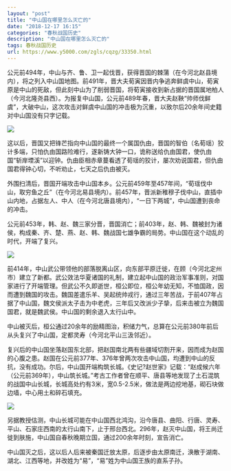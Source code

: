 ```yaml
---
layout: "post"
title: "中山国在哪里怎么灭亡的"
date: "2018-12-17 16:15"
categories: "春秋战国历史"
description: "中山国在哪里怎么灭亡的"
tags: 春秋战国历史
url: https://www.y5000.com/zgls/cqzg/33350.html
---
```






公元前494年，中山与齐、鲁、卫一起伐晋，获得晋国的棘蒲（在今河北赵县境内），将之列入中山国地图。前491年，晋大夫荀寅因晋内争逃奔鲜虞中山，荀寅原是中山的死敌，但此刻中山为了削弱晋国，将荀寅接收到新占据的晋国属地柏人（今河北隆尧县西）。为报复中山国，公元前489年春，晋大夫赵鞅“帅师伐鲜虞”，大破中山，这次攻击对鲜虞中山国的冲击极为沉重，以致尔后20余年间史籍对中山国没有只字记载。

![](https://img.y5000.com/uploads/allimg/180919/8-1P91914160D11.jpg)

这以后，晋国又把锋芒指向中山国的最终一个属国仇由，晋国的智伯（名荀瑶）狡计多端，只怕仇由国路险难行，遂新铸大钟一口，诡称送给仇由国君，使仇由国“斩岸堙溪”以迎钟。仇由臣相赤章蔓看透了荀瑶的狡计，屡次劝说国君，但仇由国君得钟心切，不听劝止，七天之后仇由被灭。

外围扫清后，晋国开端攻击中山国本乡。公元前459年至457年间，“荀瑶伐中山，取穷鱼之丘”（在今河北易县境内）。前457年，晋派新稚穆子伐中山，直插中山内地，占据左人、中人（在今河北唐县境内），“一日下两城”，中山国遭到丧命的冲击。

公元前453年，韩、赵、魏三家分晋，晋国消亡；前403年，赵、韩、魏被封为诸侯，构成秦、齐、楚、燕、赵、韩、魏战国七雄争霸的局势。中山国在这个动乱的时代，开端了复兴。

![](https://img.y5000.com/uploads/allimg/180919/8-1P91914161C94.jpg)

前414年，中山武公带领他的部落脱离山区，向东部平原迁徙，在顾（今河北定州市）建立了新都。武公效法华夏诸国的礼制，建立起中山国的政治军事准则，对国家进行了开端管理。但武公不久即逝世，桓公即位，桓公年幼无知，不恤国政，因而遭到魏国的攻击。魏国差遣乐羊、吴起统帅戎行，通过三年苦战，于前407年占据了中山国，魏文侯派太子击为中老虎，三年后又改派少子挚，后来击被立为魏国国君，就是魏武侯。中山国的剩余退入太行山中。

中山被灭后，桓公通过20余年的励精图治，积储力气，总算在公元前380年前后从头复兴了中山国，定都灵寿（今河北平山三汲邻近）。

复兴后的中山国坐落赵国东北部，把赵国南北两有些疆域切割开来，因而成为赵国的心腹之患。赵国在公元前377年、376年曾两次攻击中山国，均遭到中山的反抗，没有成功。尔后，中山国开端构筑长城。《史记?赵世家》记载：“赵成候六年（公元前369年），中山筑长城。”考古工作者曾在顺平、唐县等地发现了土石混筑的战国中山长城，长城高处约有3米，宽0.5-2.5米，做法是两边挖地基，砌石块做边墙，中心用土和碎石填充。

![](https://img.y5000.com/uploads/allimg/180919/8-1P919141634S9.jpg)

另据教授估测，中山长城可能在中山国西北鸿沟，沿今唐县、曲阳、行唐、灵寿、平山、石家庄西南的太行山南下，止于邢台西北。296年，赵灭中山国，将王尚迁徙到肤施，中山国自春秋晚期立国，通过200余年时刻，宣告消亡。

中山国灭之后，这以后人后来被秦国迁放太原，后逐步由太原南迁，涣散于湖南、湖北、江西等地，并改姓为“易”，“易”姓为中山国王族的直系子孙。
